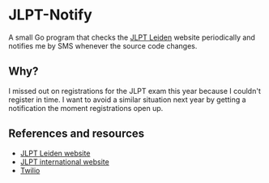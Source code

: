 # JLPT-Notify
A small Go program that checks the [JLPT Leiden](https://jlpt-leiden.nl) website periodically and notifies me by SMS whenever the source code changes.

## Why?
I missed out on registrations for the JLPT exam this year because I couldn't register in time. I want
to avoid a similar situation next year by getting a notification the moment registrations open up.

## References and resources
- [JLPT Leiden website](https://www.jlpt-leiden.nl/)
- [JLPT international website](https://www.jlpt.jp/e/)
- [Twilio](https://www.twilio.com)
